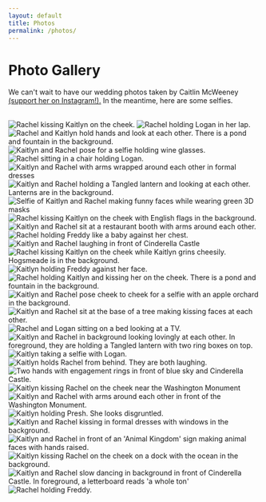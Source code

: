 ```yaml
---
layout: default
title: Photos
permalink: /photos/
---
```

<div>
    <h1>Photo Gallery</h1>
    <p>We can't wait to have our wedding photos taken by Caitlin McWeeney <a href="https://www.instagram.com/caitlinmcweeneyphotography/" target="_blank">(support her on Instagram!).</a> In the meantime, here are some selfies.</p>
    <br>
    <div class="photo-row">
        <div class="photo-column">
            <img src="/img/firstpic.PNG" alt="Rachel kissing Kaitlyn on the cheek.">
            <img src="/img/Logan_Rachelpets.JPG" alt="Rachel holding Logan in her lap.">
            <img src="/img/holdhands.JPG" alt="Rachel and Kaitlyn hold hands and look at each other. There is a pond and fountain in the background.">
            <img src="/img/winery.JPG" alt="Kaitlyn and Rachel pose for a selfie holding wine glasses.">
            <img src="/img/Logan_Rachelpets2.JPG" alt="Rachel sitting in a chair holding Logan.">
            <img src="/img/whitleewedding.jpg" alt="Kaitlyn and Rachel with arms wrapped around each other in formal dresses">
            <img src="/img/christmaslantern.JPG" alt="Kaitlyn and Rachel holding a Tangled lantern and looking at each other. Lanterns are in the background.">
        </div>
        <div class="photo-column">
            <img src="/img/busch.JPG" alt="Selfie of Kaitlyn and Rachel making funny faces while wearing green 3D masks">
            <img src="/img/englandkiss.JPG" alt="Rachel kissing Kaitlyn on the cheek with English flags in the background.">
            <img src="/img/amberox.JPG" alt="Kaitlyn and Rachel sit at a restaurant booth with arms around each other.">
            <img src="/img/Freddy_Rachelpets.JPG" alt="Rachel holding Freddy like a baby against her chest.">
            <img src="/img/laughing.JPG" alt="Kaitlyn and Rachel laughing in front of Cinderella Castle">
            <img src="/img/hogsmeade.JPG" alt="Rachel kissing Kaitlyn on the cheek while Kaitlyn grins cheesily. Hogsmeade is in the background.">
            <img src="/img/IMG_9856.JPG" alt="Kaitlyn holding Freddy against her face.">
        </div>
        <div class="photo-column">
            <img src="/img/foggykiss.JPG" alt="Rachel holding Kaitlyn and kissing her on the cheek. There is a pond and fountain in the background.">
            <img src="/img/orchard.JPG" alt="Kaitlyn and Rachel pose cheek to cheek for a selfie with an apple orchard in the background.">
            <img src="/img/airkiss.JPG" alt="Kaitlyn and Rachel sit at the base of a tree making kissing faces at each other.">
            <img src="/img/Logan_Rachelbed.JPG" alt="Rachel and Logan sitting on a bed looking at a TV.">
            <img src="/img/lantern.JPG" alt="Kaitlyn and Rachel in background looking lovingly at each other. In foreground, they are holding a Tangled lantern with two ring boxes on top.">
            <img src="/img/Logan_Kaitlyn.JPG" alt="Kaitlyn taking a selfie with Logan.">
            <img src="/img/california.jpg" alt="Kaitlyn holds Rachel from behind. They are both laughing.">
            <img src="/img/ringscastle.JPG" alt="Two hands with engagement rings in front of blue sky and Cinderella Castle.">
        </div>
        <div class="photo-column">
            <img src="/img/dckiss.JPG" alt="Kaitlyn kissing Rachel on the cheek near the Washington Monument">
            <img src="/img/dc.JPG" alt="Kaitlyn and Rachel with arms around each other in front of the Washington Monument.">
            <img src="/img/Presh_Kaitlyn.JPG" alt="Kaitlyn holding Presh. She looks disgruntled.">
            <img src="/img/pennieswedding.JPG" alt="Kaitlyn and Rachel kissing in formal dresses with windows in the background.">
            <img src="/img/AKsign.JPG" alt="Kaitlyn and Rachel in front of an 'Animal Kingdom' sign making animal faces with hands raised.">
            <img src="/img/santamonica.jpg" alt="Kaitlyn kissing Rachel on the cheek on a dock with the ocean in the background.">
            <img src="/img/dance.JPG" alt="Kaitlyn and Rachel slow dancing in background in front of Cinderella Castle. In foreground, a letterboard reads 'a whole ton'">
            <img src="/img/Freddy_Rachel.jpg" alt="Rachel holding Freddy.">
        </div>
    </div>
</div>
